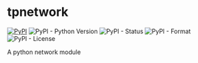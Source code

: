 # tpnetwork

[![PyPI](https://img.shields.io/pypi/v/tpnetwork)](https://pypi.org/project/tpnetwork/)
![PyPI - Python Version](https://img.shields.io/pypi/pyversions/tpnetwork)
![PyPI - Status](https://img.shields.io/pypi/status/tpnetwork)
![PyPI - Format](https://img.shields.io/pypi/format/tpnetwork)
![PyPI - License](https://img.shields.io/pypi/l/tpnetwork)

A python network module
